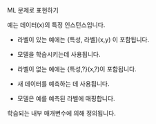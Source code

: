 ML 문제로 표현하기

예는 데이터\(x\)의 특정 인스턴스입니다. 

* 라벨이 있는 예에는 {특성, 라벨}\(x,y\) 이 포함됩니다. 

* 모델을 학습시키는데 사용됩니다. 

* 라벨이 없는 예에는 {특성,?}\(x,?\)이 포함됩니다. 

* 새 데이터를 예측하는 데 사용됩니다. 

* 모델은 예를 예측된 라벨에 매핑합니다. 

학습되는 내부 매개변수에 의해 정의됩니다. 

